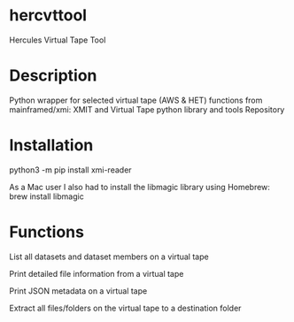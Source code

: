 # hercvttool
Hercules Virtual Tape Tool

# Description
Python wrapper for selected virtual tape (AWS & HET) functions from mainframed/xmi: XMIT and Virtual Tape python library and tools Repository

# Installation
python3 -m pip install xmi-reader

As a Mac user I also had to install the libmagic library using Homebrew:
brew install libmagic

# Functions
List all datasets and dataset members on a virtual tape

Print detailed file information from a virtual tape

Print JSON metadata on a virtual tape

Extract all files/folders on the virtual tape to a destination folder
